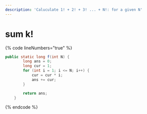 ```yaml
---
description: 'Caluculate 1! + 2! + 3! ... + N!: for a given N'
---
```


# sum k!

{% code lineNumbers="true" %}
```java
public static long f(int N) {
        long ans = 0;
        long cur = 1;
        for (int i = 1; i <= N; i++) {
            cur = cur * i;
            ans += cur;
        }

        return ans;
    }
```
{% endcode %}
